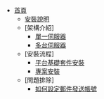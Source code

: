 * [首頁](/)
    * [安裝說明](INSTALLS/)
    * [架構介紹]
        * [單一伺服器](INSTALLS/ARCH/SINGLE/)
        * [多台伺服器](INSTALLS/ARCH/MULTIPLE/)
    * [安裝流程]
        * [平台基礎套件安裝](INSTALLS/PACKAGE/)
        * [專案安裝](INSTALLS/PROJECT/)
    * [問題排除]
        * [如何設定郵件發送帳號](INSTALLS/HOWTO/EMAIL/README#如何設定郵件發送帳號)